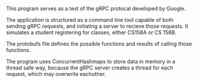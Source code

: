 This program serves as a test of the gRPC protocal developed by Google.

The application is structured as a command line tool capable of both sending gRPC requests, and initiating a server to recieve those requests.
It simulates a student registering for classes, either CS158A or CS 158B. 

The protobufs file defines the possible functions and results of calling those functions.

The program uses ConcurrentHashmaps to store data in memory in a thread safe way, because the gRPC server creates a thread for each request, which may overwrite eachother.
